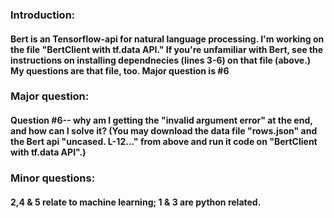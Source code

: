 ### Introduction: 
####    Bert is an Tensorflow-api for natural language processing. I'm working on the file "BertClient with tf.data API." If you're unfamiliar with Bert, see the instructions on installing dependnecies (lines 3-6) on that file (above.) My questions are that file, too. Major question is #6


### Major question: 
####    Question #6-- why am I getting the "invalid argument error" at the end, and how can I solve it? (You may download the data file  "rows.json" and the Bert api "uncased. L-12..." from above and run it code on "BertClient with tf.data API".)


### Minor questions:
####    2,4 & 5 relate to machine learning; 1 & 3  are python related.
